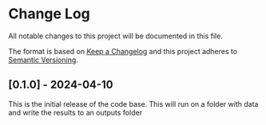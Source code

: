 # Change Log
All notable changes to this project will be documented in this file.

The format is based on [Keep a Changelog](http://keepachangelog.com/)
and this project adheres to [Semantic Versioning](http://semver.org/).

## [0.1.0] - 2024-04-10

This is the initial release of the code base. This will run on a folder with data and write
the results to an outputs folder
